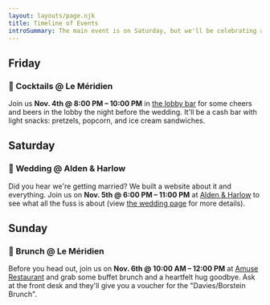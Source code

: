 ```yaml
---
layout: layouts/page.njk
title: Timeline of Events
introSummary: The main event is on Saturday, but we'll be celebrating all weekend — and you're *all* invited! Both Friday cocktails and Sunday brunch will be casual events, i.e. non-seated, come and go as you want.
---
```

## Friday

### 🥂 Cocktails @ Le Méridien

Join us **Nov. 4th @ 8:00 PM – 10:00 PM** in [the lobby bar](https://www.marriott.com/en-us/hotels/bosbm-le-meridien-boston-cambridge/dining/) for some cheers and beers in the lobby the night before the wedding. It'll be a cash bar with light snacks: pretzels, popcorn, and ice cream sandwiches.

<div class="atcb">
  <script type="application/ld+json">
    {
      "event": {
        "@context": "https://schema.org",
        "@type": "Event",
        "name": "🥂 Friday Cocktails | Andrew & Meredith 2022",
        "description": "1st Floor Bar • Join us for some cheers and beers in the lobby the night before the big day.",
        "startDate": "11-04-2022T20:00",
        "endDate": "11-04-2022T22:00",
        "location": "Le Méridien Boston Cambridge, 20 Sidney St, Cambridge, MA 02139, USA"
      },
      "label": "Add to Calendar",
      "options": [
        "Apple",
        "Google",
        "iCal",
        "Microsoft365",
        "Outlook.com",
        "Yahoo"
      ],
      "timeZone": "America/New_York",
      "timeZoneOffset": "-04:00",
      "trigger": "click",
      "iCalFileName": "Reminder-Event"
    }
  </script>
</div>

## Saturday

### 💍 Wedding @ Alden & Harlow

Did you hear we're getting married? We built a website about it and everything. Join us on **Nov. 5th @ 6:00 PM – 11:00 PM** at [Alden & Harlow](http://www.aldenharlow.com) to see what all the fuss is about (view [the wedding page](/wedding/) for more details).

<div class="atcb">
  <script type="application/ld+json">
    {
      "event": {
        "@context": "https://schema.org",
        "@type": "Event",
        "name": "💍 Ceremony + Reception | Andrew & Meredith 2022",
        "description": "[h2]Location[/h2]The [strong]entire event[/strong] – ceremony, cocktails, dinner, and dancing — will be held at one of our favorite restaurants in Boston, [url]http://www.aldenharlow.com|Alden & Harlow[/url]. It's a cozy spot with a whole lot of character. And lucky for us, we'll have the whole place to ourselves.\n\n[h2]Schedule[/h2]We'll be celebrating together from [strong]6:00 PM – 11:00 PM[/strong], and here's a rough idea of what to expect:\n\n[strong]6:00 PM | Arrival[/strong]\n. Guests arrive to champagne glasses and give each other hearty hellos and hugs.\n\n[strong]6:30 PM | Ceremony[/strong]\n. Andrew and Meredith say 'I do' (and a few other cute things).\n\n[strong]7:00 PM | Cocktail Hour[/strong]\n. Everyone celebrates by mingling over some cocktails and appetizers.\n\n[strong]8:00 PM | Dinner[/strong]\n. Mingling continues and dinner fare materializes, buffet style (seating for everyone, but nothing assigned). Some lovely people will make lovely toasts. Maybe a ceremonial dance or two featuring the newlyweds.\n\n[strong]9:00 PM | Dancing[/strong]\n. Partayyyyyy tiiiiiime. Let's dance. No Macarena and no slow songs (no offense). Only 100% party jams. Don't forget to stop by the photo booth!\n\n[strong]11:00 PM | Goodbyes[/strong]\n. Late night snacks and some bittersweet goodbyes.",
        "startDate": "11-05-2022T18:00",
        "endDate": "11-05-2022T23:00",
        "location": "Alden & Harlow, 40 Brattle St, Cambridge, MA 02138, USA"
      },
      "label": "Add to Calendar",
      "options": [
        "Apple",
        "Google",
        "iCal",
        "Microsoft365",
        "Outlook.com",
        "Yahoo"
      ],
      "timeZone": "America/New_York",
      "timeZoneOffset": "-04:00",
      "trigger": "click",
      "iCalFileName": "Reminder-Event"
    }
  </script>
</div>


## Sunday

### 🍳 Brunch @ Le Méridien

Before you head out, join us on **Nov. 6th @ 10:00 AM – 12:00 PM** at [Amuse Restaurant](https://www.instagram.com/amusecambridge/) and grab some buffet brunch and a heartfelt hug goodbye. Ask at the front desk and they'll give you a voucher for the "Davies/Borstein Brunch".

<div class="atcb">
  <script type="application/ld+json">
    {
      "event": {
        "@context": "https://schema.org",
        "@type": "Event",
        "name": "🍳 Sunday Brunch | Andrew & Meredith 2022",
        "description": "Amuse Restaurant • Before you head out, grab some buffet brunch and a heartfelt hug goodbye.",
        "startDate": "11-06-2022T10:00",
        "endDate": "11-06-2022T12:00",
        "location": "Le Méridien Boston Cambridge, 20 Sidney St, Cambridge, MA 02139, USA"
      },
      "label": "Add to Calendar",
      "options": [
        "Apple",
        "Google",
        "iCal",
        "Microsoft365",
        "Outlook.com",
        "Yahoo"
      ],
      "timeZone": "America/New_York",
      "timeZoneOffset": "-04:00",
      "trigger": "click",
      "iCalFileName": "Reminder-Event"
    }
  </script>
</div>
